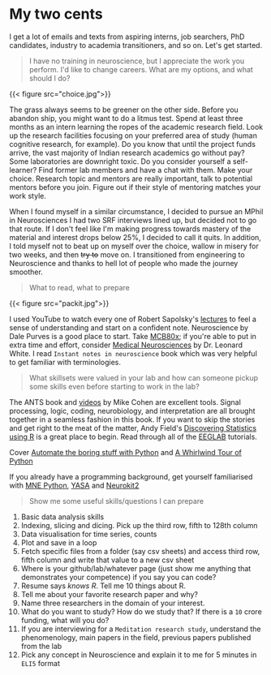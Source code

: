 # My two cents


I get a lot of emails and texts from aspiring interns, job searchers, PhD candidates, industry to academia transitioners, and so on. Let's get started.

> I have no training in neuroscience, but I appreciate the work you perform. I'd like to change careers. What are my options, and what should I do?

{{< figure src="choice.jpg">}}

The grass always seems to be greener on the other side. Before you abandon ship, you might want to do a litmus test. Spend at least three months as an intern learning the ropes of the academic research field. Look up the research facilities focusing on your preferred area of study (human cognitive research, for example). Do you know that until the project funds arrive, the vast majority of Indian research academics go without pay? Some laboratories are downright toxic. Do you consider yourself a self-learner? Find former lab members and have a chat with them. Make your choice. Research topic and mentors are really important, talk to potential mentors before you join. Figure out if their style of mentoring matches your work style. 

When I found myself in a similar circumstance, I decided to pursue an MPhil in Neurosciences I had two SRF interviews lined up, but decided not to go that route. If I don't feel like I'm making progress towards mastery of the material and interest drops below 25%, I decided to call it quits. In addition, I told myself not to beat up on myself over the choice, wallow in misery for two weeks, and then ~~try to~~ move on. I transitioned from engineering to Neuroscience and thanks to hell lot of people who made the journey smoother.

> What to read, what to prepare

{{< figure src="packit.jpg">}}

I used YouTube to watch every one of Robert Sapolsky's [lectures](https://www.youtube.com/playlist?list=PL150326949691B199) to feel a sense of understanding and start on a confident note. Neuroscience by Dale Purves is a good place to start. Take [MCB80x](https://www.edx.org/xseries/harvardx-fundamentals-of-neuroscience); if you're able to put in extra time and effort, consider [Medical Neurosciences](https://www.coursera.org/learn/medical-neuroscience) by Dr. Leonard White. I read `Instant notes in neuroscience` book which was very helpful to get familiar with terminologies.

> What skillsets were valued in your lab and how can someone pickup some skills even before starting to work in the lab?

The ANTS book and [videos](https://www.youtube.com/@mikexcohen1/playlists?view=50&sort=dd&shelf_id=1) by Mike Cohen are excellent tools. Signal processing, logic, coding, neurobiology, and interpretation are all brought together in a seamless fashion in this book. If you want to skip the stories and get right to the meat of the matter, Andy Field's [Discovering Statistics using R](https://www.discoveringstatistics.com/faq/) is a great place to begin. Read through all of the [EEGLAB](https://eeglab.org/tutorials/) tutorials.

Cover [Automate the boring stuff with Python](https://jakevdp.github.io/WhirlwindTourOfPython/) and [A Whirlwind Tour of Python](https://jakevdp.github.io/WhirlwindTourOfPython/)

If you already have a programming background, get yourself familiarised with [MNE Python](https://mne.tools/stable/index.html), [YASA](https://github.com/raphaelvallat/yasa) and [Neurokit2](https://neuropsychology.github.io/NeuroKit/)

> Show me some useful skills/questions I can prepare

1. Basic data analysis skills
2. Indexing, slicing and dicing. Pick up the third row, fifth to 128th column
3. Data visualisation for time series, counts
4. Plot and save in a loop
5. Fetch specific files from a folder (say csv sheets) and access third row, fifth column and write that value to a new csv sheet
6. Where is your github/lab/whatever page (just show me anything that demonstrates your competence) if you say you can code?
7. Resume says *knows R*. Tell me 10 things about R.
8. Tell me about your favorite research paper and why?
9. Name three researchers in the domain of your interest.
10. What do you want to study? How do we study that? If there is a `10` crore funding, what will you do?
11. If you are interviewing for a `Meditation research study`, understand the phenomenology, main papers in the field, previous papers published from the lab
12. Pick any concept in Neuroscience and explain it to me for 5 minutes in `ELI5` format
